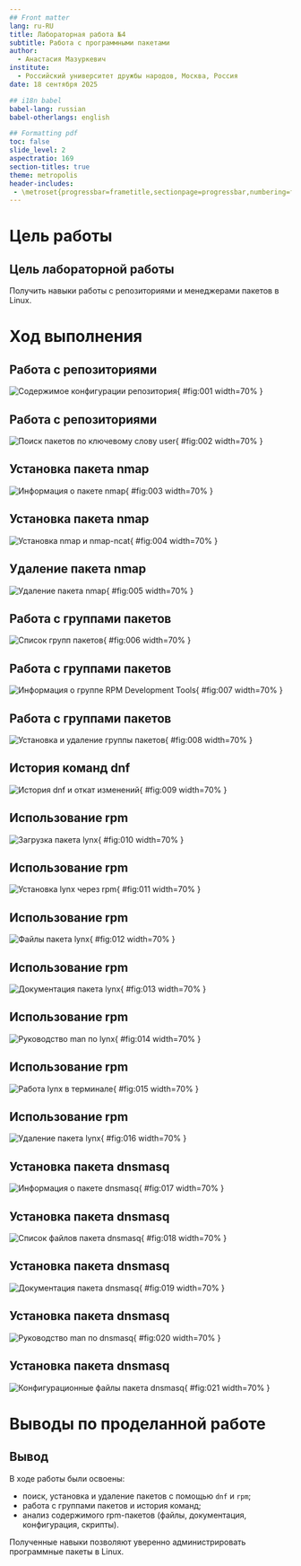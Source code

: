 ```yaml
---
## Front matter
lang: ru-RU
title: Лабораторная работа №4
subtitle: Работа с программными пакетами
author:
  - Анастасия Мазуркевич
institute:
  - Российский университет дружбы народов, Москва, Россия
date: 18 сентября 2025

## i18n babel
babel-lang: russian
babel-otherlangs: english

## Formatting pdf
toc: false
slide_level: 2
aspectratio: 169
section-titles: true
theme: metropolis
header-includes:
 - \metroset{progressbar=frametitle,sectionpage=progressbar,numbering=fraction}
---
```


# Цель работы

## Цель лабораторной работы

Получить навыки работы с репозиториями и менеджерами пакетов в Linux.

# Ход выполнения

## Работа с репозиториями

![Содержимое конфигурации репозитория](image/01.png){ #fig:001 width=70% }

## Работа с репозиториями

![Поиск пакетов по ключевому слову user](image/02.png){ #fig:002 width=70% }

## Установка пакета nmap

![Информация о пакете nmap](image/03.png){ #fig:003 width=70% }

## Установка пакета nmap

![Установка nmap и nmap-ncat](image/04.png){ #fig:004 width=70% }

## Удаление пакета nmap

![Удаление пакета nmap](image/05.png){ #fig:005 width=70% }

## Работа с группами пакетов

![Список групп пакетов](image/06.png){ #fig:006 width=70% }

## Работа с группами пакетов

![Информация о группе RPM Development Tools](image/07.png){ #fig:007 width=70% }

## Работа с группами пакетов

![Установка и удаление группы пакетов](image/08.png){ #fig:008 width=70% }

## История команд dnf

![История dnf и откат изменений](image/09.png){ #fig:009 width=70% }

## Использование rpm

![Загрузка пакета lynx](image/10.png){ #fig:010 width=70% }

## Использование rpm

![Установка lynx через rpm](image/11.png){ #fig:011 width=70% }

## Использование rpm

![Файлы пакета lynx](image/12.png){ #fig:012 width=70% }

## Использование rpm

![Документация пакета lynx](image/13.png){ #fig:013 width=70% }

## Использование rpm

![Руководство man по lynx](image/14.png){ #fig:014 width=70% }

## Использование rpm

![Работа lynx в терминале](image/15.png){ #fig:015 width=70% }

## Использование rpm

![Удаление пакета lynx](image/16.png){ #fig:016 width=70% }

## Установка пакета dnsmasq

![Информация о пакете dnsmasq](image/17.png){ #fig:017 width=70% }

## Установка пакета dnsmasq

![Список файлов пакета dnsmasq](image/18.png){ #fig:018 width=70% }

## Установка пакета dnsmasq

![Документация пакета dnsmasq](image/19.png){ #fig:019 width=70% }

## Установка пакета dnsmasq

![Руководство man по dnsmasq](image/20.png){ #fig:020 width=70% }

## Установка пакета dnsmasq

![Конфигурационные файлы пакета dnsmasq](image/21.png){ #fig:021 width=70% }

# Выводы по проделанной работе

## Вывод

В ходе работы были освоены:  
- поиск, установка и удаление пакетов с помощью `dnf` и `rpm`;  
- работа с группами пакетов и история команд;  
- анализ содержимого rpm-пакетов (файлы, документация, конфигурация, скрипты).  

Полученные навыки позволяют уверенно администрировать программные пакеты в Linux.
